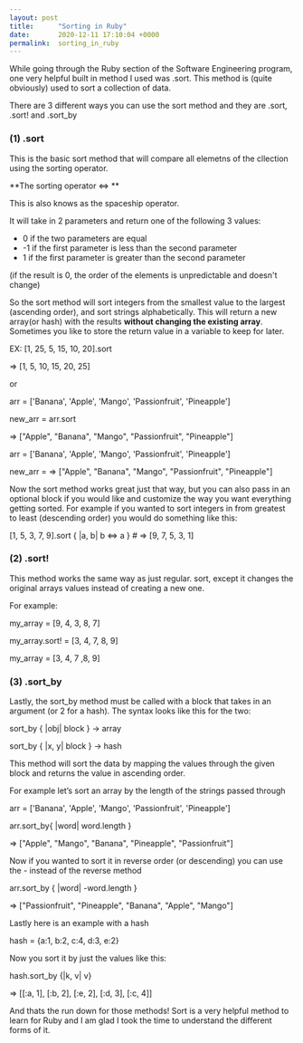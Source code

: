 ```yaml
---
layout: post
title:      "Sorting in Ruby"
date:       2020-12-11 17:10:04 +0000
permalink:  sorting_in_ruby
---
```


While going through the Ruby section of the Software Engineering program, one very helpful built in method I used was .sort. This method is (quite obviously) used to sort a collection of data.

There are 3 different ways you can use the sort method and they are .sort,    .sort!  and  .sort_by
 

### (1)     .sort

This is the basic sort method that will compare all elemetns of the cllection using the sorting operator.


**The sorting operator <=> **

This is also knows as the spaceship operator.

It will take in 2 parameters and return one of the following 3 values:

* 0 if the two parameters are equal
*  -1 if the first parameter is less than the second parameter
*  1 if the first parameter is greater than the second parameter

(if the result is 0, the order of the elements is unpredictable and doesn't change)


So the sort method will sort integers from the smallest value to the largest (ascending order), and sort strings alphabetically. 
This will return a new array(or hash) with the results **without changing the existing array**. Sometimes you like to store the return value in a variable to keep for later.


EX:
[1, 25, 5, 15, 10, 20].sort

=> [1, 5, 10, 15, 20, 25]

or

arr = ['Banana', 'Apple', 'Mango', 'Passionfruit', 'Pineapple']

new_arr = arr.sort

   => ["Apple", "Banana", "Mango", "Passionfruit", "Pineapple"]

arr = ['Banana', 'Apple', 'Mango', 'Passionfruit', 'Pineapple']

new_arr =   => ["Apple", "Banana", "Mango", "Passionfruit", "Pineapple"]



Now the sort method works great just that way, but you can also pass in  an optional block if you would like and customize the way you want everything getting sorted. For example if you wanted to sort integers in from greatest to least (descending order)  you would do something like this:


[1, 5, 3, 7, 9].sort { |a, b| b <=> a } # => [9, 7, 5, 3, 1]



### (2)     .sort!


This method works the same way as just regular. sort, except it changes the original arrays values instead of creating a new one.

For example:

my_array = [9, 4, 3, 8, 7]

my_array.sort! = [3, 4, 7, 8, 9]

my_array = [3, 4, 7 ,8, 9]



### (3)     .sort_by

Lastly, the sort_by method must be called with a block that takes in an argument (or 2 for a hash). The syntax looks like this for the two:

sort_by { |obj| block } → array

sort_by { |x, y| block } → hash

This method will sort the data by mapping the values through the given block and returns the value in ascending order.

For example let’s sort an array by the length of the strings passed through

arr = ['Banana', 'Apple', 'Mango', 'Passionfruit', 'Pineapple']

arr.sort_by{ |word| word.length }

=> ["Apple", "Mango", "Banana", "Pineapple", "Passionfruit"]

Now if you wanted to sort it in reverse order (or descending) you can use the - instead of the reverse method

arr.sort_by { |word| -word.length }

=> ["Passionfruit", "Pineapple", "Banana", "Apple", "Mango"]

Lastly here is an example with a hash

hash = {a:1, b:2, c:4, d:3, e:2}

Now you sort it by just the values like this:

hash.sort_by {|k, v| v}

=> [[:a, 1], [:b, 2], [:e, 2], [:d, 3], [:c, 4]]


And thats the run down for those methods! Sort is a very helpful method to learn for Ruby and I am glad I took the time to understand the different forms of it.





